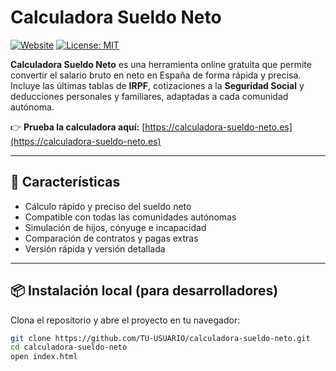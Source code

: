#  Calculadora Sueldo Neto

[![Website](https://img.shields.io/website?url=https%3A%2F%2Fcalculadora-sueldo-neto.es)](https://calculadora-sueldo-neto.es)
[![License: MIT](https://img.shields.io/badge/License-MIT-yellow.svg)](LICENSE)

**Calculadora Sueldo Neto** es una herramienta online gratuita que permite convertir el salario bruto en neto en España de forma rápida y precisa.  
Incluye las últimas tablas de **IRPF**, cotizaciones a la **Seguridad Social** y deducciones personales y familiares, adaptadas a cada comunidad autónoma.

👉 **Prueba la calculadora aquí:** [https://calculadora-sueldo-neto.es](https://calculadora-sueldo-neto.es)

---

## 🚀 Características
- Cálculo rápido y preciso del sueldo neto  
- Compatible con todas las comunidades autónomas  
- Simulación de hijos, cónyuge e incapacidad  
- Comparación de contratos y pagas extras  
- Versión rápida y versión detallada  

---

## 📦 Instalación local (para desarrolladores)
Clona el repositorio y abre el proyecto en tu navegador:

```bash
git clone https://github.com/TU-USUARIO/calculadora-sueldo-neto.git
cd calculadora-sueldo-neto
open index.html
